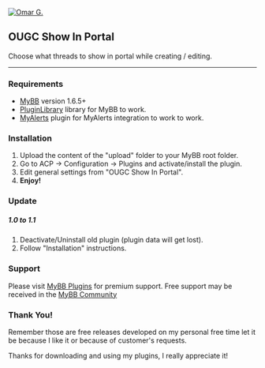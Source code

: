 [![Omar G.](http://omarg.me/public/images/logo.png "Omar G. MyBB Page")](http://omarg.me/mybb "Omar G. MyBB Page")

## OUGC Show In Portal
Choose what threads to show in portal while creating / editing.

***

### Requirements
- [MyBB](http://www.mybb.com/downloads "Download MyBB") version 1.6.5+
- [PluginLibrary](http://mods.mybb.com/view/pluginlibrary "Download PluginLibrary") library for MyBB to work.
- [MyAlerts](https://github.com/euantorano/myalerts "Download MyAlerts") plugin for MyAlerts integration to work to work.

### Installation
1. Upload the content of the "upload" folder to your MyBB root folder.
2. Go to ACP -> Configuration -> Plugins and activate/install the plugin.
3. Edit general settings from "OUGC Show In Portal".
4. __Enjoy!__

### Update
##### 1.0 to 1.1
1. Deactivate/Uninstall old plugin (plugin data will get lost).
2. Follow "Installation" instructions.

### Support
Please visit [MyBB Plugins](http://forums.mybb-plugins.com/Forum-Free-Plugins--29 "Visit MyBB Plugins") for premium support. Free support may be received in the [MyBB Community](http://community.mybb.com "Visit MyBB Community")

### Thank You!
Remember those are free releases developed on my personal free time let it be because I like it or because of customer's requests.

Thanks for downloading and using my plugins, I really appreciate it!